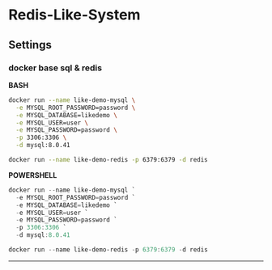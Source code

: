 # Redis-Like-System

## Settings
### docker base sql & redis

**BASH**
```bash
docker run --name like-demo-mysql \
  -e MYSQL_ROOT_PASSWORD=password \
  -e MYSQL_DATABASE=likedemo \
  -e MYSQL_USER=user \
  -e MYSQL_PASSWORD=password \
  -p 3306:3306 \
  -d mysql:8.0.41
```

```bash
docker run --name like-demo-redis -p 6379:6379 -d redis
```

**POWERSHELL**
```powershell
docker run --name like-demo-mysql `
  -e MYSQL_ROOT_PASSWORD=password `
  -e MYSQL_DATABASE=likedemo `
  -e MYSQL_USER=user `
  -e MYSQL_PASSWORD=password `
  -p 3306:3306 `
  -d mysql:8.0.41
```

```powershell
docker run --name like-demo-redis -p 6379:6379 -d redis
```

---